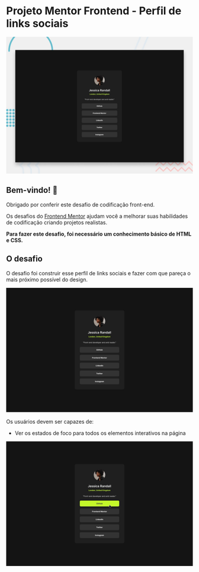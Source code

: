 # Projeto Mentor Frontend - Perfil de links sociais

![Visualização do design para o desafio de codificação de perfil de links sociais](./design/desktop-preview.jpg)

## Bem-vindo! 👋

Obrigado por conferir este desafio de codificação front-end.

Os desafios do [Frontend Mentor](https://www.frontendmentor.io) ajudam você a melhorar suas habilidades de codificação criando projetos realistas.

**Para fazer este desafio, foi necessário um conhecimento básico de HTML e CSS.**

## O desafio

O desafio foi construir esse perfil de links sociais e fazer com que pareça o mais próximo possível do design.

![Visualização do design para o desafio de codificação de perfil de links sociais](./design/destkop-design.jpg)

Os usuários devem ser capazes de:

- Ver os estados de foco para todos os elementos interativos na página

![Visualização do design para o desafio de codificação de perfil de links sociais](./design/active-states.jpg)